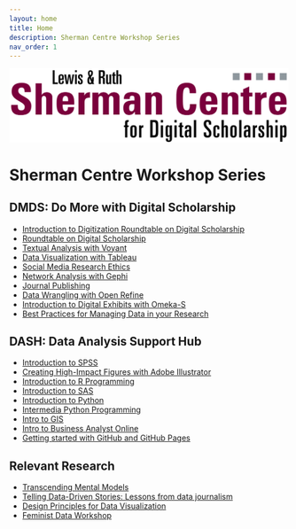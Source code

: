 ```yaml
---
layout: home
title: Home
description: Sherman Centre Workshop Series
nav_order: 1
---
```

<img src="assets/img/scds-logo-1280p.png" alt="Logo" width="695">

# Sherman Centre Workshop Series

## DMDS: Do More with Digital Scholarship
- [Introduction to Digitization Roundtable on Digital Scholarship](https://echo360.ca/media/64eab494-dc95-4b06-8189-4162f5794cb7/public )
- [Roundtable on Digital Scholarship](https://echo360.ca/media/4bf1930d-3bfa-4a75-bc70-88e70b696c9e/public)
- [Textual Analysis with Voyant](https://scds.github.io/intro-voyant/)
- [Data Visualization with Tableau](https://scds.github.io/intro-tableau/)
- [Social Media Research Ethics](https://scds.github.io/sm-research-ethics/)
- [Network Analysis with Gephi](https://scds.github.io/intro-gephi/)
- [Journal Publishing](https://echo360.ca/media/0c76b46e-74ba-430a-bba6-f35c559d33e1/public)
- [Data Wrangling with Open Refine](https://scds.github.io/data-wrangling/)
- [Introduction to Digital Exhibits with Omeka-S](https://scds.github.io/Omeka-S/)
- [Best Practices for Managing Data in your Research](https://scds.github.io/intro-rdm/)

## DASH: Data Analysis Support Hub
- [Introduction to SPSS](https://echo360.ca/media/6a02fc27-7bee-4395-90b6-ad1a046ac437/public)
- [Creating High-Impact Figures with Adobe Illustrator](https://echo360.ca/media/5f179134-8790-4c69-89fb-10d89ef6b1f4/public)
- [Introduction to R Programming](https://echo360.ca/media/cce0cc9a-3f33-4a06-b45e-6f8462029ca6/public)
- [Introduction to SAS](https://echo360.ca/media/0a95c3ba-c288-4412-9977-bfd5d9cf78c2/public)
- [Introduction to Python](https://echo360.ca/media/f8149a76-b627-4b26-aadc-3600945bcc82/public)
- [Intermedia Python Programming](https://echo360.ca/media/93a69b06-3e97-41e7-9bfa-6b0157719e96/public)
- [Intro to GIS](https://scds.github.io/intro-gis/)
- [Intro to Business Analyst Online](https://scds.github.io/intro-to-bao/)
- [Getting started with GitHub and GitHub Pages](https://github.com/scds/github-pages)

## Relevant Research
- [Transcending Mental Models](https://scds.github.io/transcending-mental-models/)
- [Telling Data-Driven Stories: Lessons from data journalism](https://scds.github.io/data-driven-stories/)
- [Design Principles for Data Visualization](https://scds.github.io/data-visualization-principles/)
- [Feminist Data Workshop](https://github.com/scds/building-feminist-data)  

<!-- Edit the content below for the workshop in question. Once you're ready to publish, remove the comment characters e.g. "<!--" at the start and end -->

<!--
<img src="assets/img/dmds-tableau.png" alt="Workshop Title Slide" width="720">

# Welcome to Data Visualization with Tableau. 

You might not think of numbers and locations as Humanities data, but it all depends on how you use them! Working with numeric and spatial data, you will learn how to create visualizations in [Tableau](https://www.tableau.com/).

Proceed to the [Preparation](preparation) page to get started.
-->


